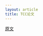 ```yaml
---
layout: article
title: TCC论文
---
```


[原文](http://adrianmarriott.net/logosroot/papers/LifeBeyondTxns.pdf)
